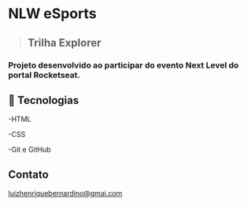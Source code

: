 # NLW eSports 



> ## Trilha Explorer

### Projeto desenvolvido ao participar do evento Next Level do portal Rocketseat.

## 🤖 Tecnologias

-HTML 

-CSS

-Git e GitHub

## Contato
luizhenriquebernardino@gmai.com